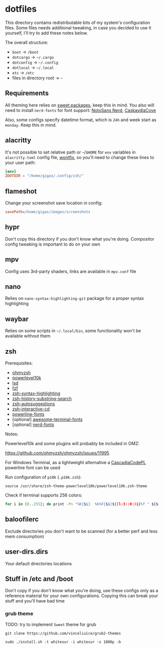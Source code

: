 # dotfiles

This directory contains redistributable bits of my system's configuration files. Some files needs additional tweaking, in case you decided to use it yourself, I'll try to add these notes below.

The overall structure:

- `boot` -> `/boot`
- `dotcargo` -> `~/.cargo`
- `dotconfig` -> `~/.config`
- `dotlocal` -> `~/.local`
- `etc` -> `/etc`
- files in directory root -> `~`

## Requirements

All theming here relies on [sweet packages](https://github.com/Gigas002/awesome-sweet), keep this in mind. You also will need to install `nerd-fonts` for font support: [NotoSans Nerd](https://github.com/ryanoasis/nerd-fonts/tree/master/patched-fonts/Noto), [CaskaydiaCove](https://github.com/ryanoasis/nerd-fonts/tree/master/patched-fonts/CascadiaCode)

Also, some configs specify datetime format, which is `24h` and week start as `monday`. Keep this in mind.

## alacritty

It's not possible to set relative path or `~`/`$HOME` for `env` variables in `alacritty.toml` config file, [wontfix](https://github.com/alacritty/alacritty/issues/7801), so you'll need to change these lines to your user path:

```toml
[env]
ZDOTDIR = "/home/gigas/.config/zsh/"
```

## flameshot

Change your screenshot save location in config:

```ini
savePath=/home/gigas/images/screenshots
```

## hypr

Don't copy this directory if you don't know what you're doing. Compositor config tweaking is important to do on your own

## mpv

Config uses 3rd-party shaders, links are available in `mpv.conf` file

## nano

Relies on `nano-syntax-highlighting-git` package for a proper syntax highlighting

## waybar

Relies on some scripts in `~/.local/bin`, some functionality won't be available without them

## zsh

Prerequisites:

- [ohmyzsh](https://github.com/ohmyzsh/ohmyzsh)
- [powerlevel10k](https://github.com/romkatv/powerlevel10k)
- [lsd](https://github.com/lsd-rs/lsd)
- [fzf](https://github.com/junegunn/fzf)
- [zsh-syntax-highlighting](https://github.com/zsh-users/zsh-syntax-highlighting)
- [zsh-history-substring-search](https://github.com/zsh-users/zsh-history-substring-search)
- [zsh-autosuggestions](https://github.com/zsh-users/zsh-autosuggestions)
- [zsh-interactive-cd](https://github.com/mrjohannchang/zsh-interactive-cd)
- [powerline-fonts](https://github.com/powerline/powerline)
- [optional] [awesome-terminal-fonts](https://github.com/gabrielelana/awesome-terminal-fonts)
- [optional] [nerd-fonts](https://github.com/ryanoasis/nerd-fonts)

Notes:

Powerlevel10k and some plugins will probably be included in OMZ:

https://github.com/ohmyzsh/ohmyzsh/issues/11995

For Windows Terminal, as a lightweight alternative a [CascadiaCodePL](https://github.com/microsoft/cascadia-code) powerline font can be used

Run configuration of `p10k` (`.p10k.zsh`):

`source /usr/share/zsh-theme-powerlevel10k/powerlevel10k.zsh-theme`

Check if terminal supports 256 colors:

```sh
for i in {0..255}; do print -Pn "%K{$i}  %k%F{$i}${(l:3::0:)i}%f " ${${(M)$((i%6)):#3}:+$'\n'}; done
```

## baloofilerc

Exclude directories you don't want to be scanned (for a better perf and less mem consumption)

## user-dirs.dirs

Your default directories locations

## Stuff in /etc and /boot

Don't copy if you don't know what you're doing, use these configs only as a reference material for your own configurations. Copying this can break your stuff and you'll have bad time

### grub theme

TODO: try to implement `Sweet` theme for grub

`git clone https://github.com/vinceliuice/grub2-themes`

`sudo ./install.sh -t whitesur -i whitesur -s 1080p -b`
